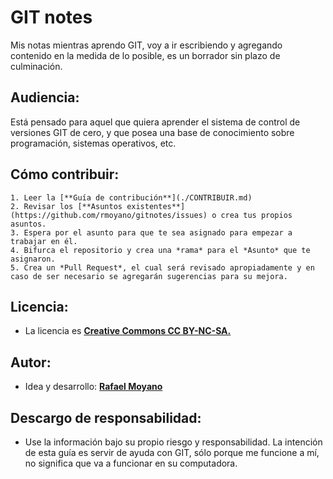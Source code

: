 # GIT notes
Mis notas mientras aprendo GIT, voy a ir escribiendo y agregando contenido en la medida de lo posible, es un borrador sin plazo de culminación.

## Audiencia:

Está pensado para aquel que quiera aprender el sistema de control de versiones GIT de cero, y que posea una base de conocimiento sobre programación, 
sistemas operativos, etc.


## Cómo contribuir:

    1. Leer la [**Guía de contribución**](./CONTRIBUIR.md)
    2. Revisar los [**Asuntos existentes**](https://github.com/rmoyano/gitnotes/issues) o crea tus propios asuntos. 
    3. Espera por el asunto para que te sea asignado para empezar a trabajar en él.
    4. Bifurca el repositorio y crea una *rama* para el *Asunto* que te asignaron.
    5. Crea un *Pull Request*, el cual será revisado apropiadamente y en caso de ser necesario se agregarán sugerencias para su mejora.
    
## Licencia:
 
 * La licencia es [**Creative Commons CC BY-NC-SA.**](https://creativecommons.org/licenses/by-nc-sa/4.0/legalcode)

## Autor: 

 * Idea y desarrollo: [**Rafael Moyano**](https://github.com/rmoyano)

## Descargo de responsabilidad:

 * Use la información bajo su propio riesgo y responsabilidad. La intención de esta guía es servir de ayuda con GIT, sólo porque me funcione a mí, 
no significa que va a funcionar en su computadora.
